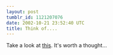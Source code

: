 ```yaml
---
layout: post
tumblr_id: 1121207076
date: 2002-10-21 23:52:40 UTC
title: Think of....
---
```


Take a look at <a href="http://www.triskaideka.net/" target="_blank">this</a>. It's worth a thought...

